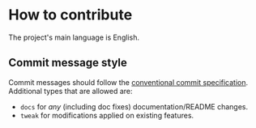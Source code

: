 # How to contribute
The project's main language is English.

## Commit message style
Commit messages should follow the [conventional commit specification](https://www.conventionalcommits.org/en/v1.0.0/). Additional types that are allowed are:
- `docs` for *any* (including doc fixes) documentation/README changes.
- `tweak` for modifications applied on existing features.